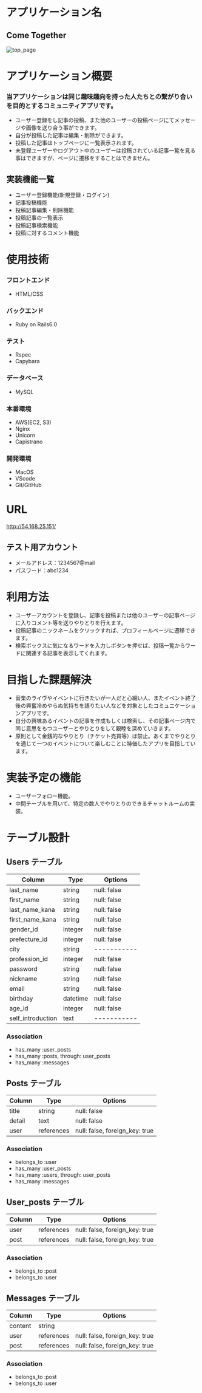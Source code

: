 # アプリケーション名

## Come Together
![](https://gyazo.com/0c607987fd5956c2e63a206ebded14eb.png "top_page")


# アプリケーション概要

### 当アプリケーションは同じ趣味趣向を持った人たちとの繋がり合いを目的とするコミュニティアプリです。

- ユーザー登録をし記事の投稿、また他のユーザーの投稿ページにてメッセージや画像を送り合う事ができます。
- 自分が投稿した記事は編集・削除ができます。
- 投稿した記事はトップページに一覧表示されます。
- 未登録ユーザーやログアウト中のユーザーは投稿されている記事一覧を見る事はできますが、ページに遷移をすることはできません。

## 実装機能一覧
- ユーザー登録機能(新規登録・ログイン)
- 記事投稿機能
- 投稿記事編集・削除機能
- 投稿記事の一覧表示
- 投稿記事検索機能
- 投稿に対するコメント機能


# 使用技術

### フロントエンド
- HTML/CSS

### バックエンド
- Ruby on Rails6.0

### テスト
- Rspec
- Capybara

### データベース
- MySQL

### 本番環境
- AWS(EC2, S3)
- Nginx
- Unicorn
- Capistrano

### 開発環境
- MacOS
- VScode
- Git/GitHub


# URL
http://54.168.25.151/

## テスト用アカウント
- メールアドレス：1234567@mail
- パスワード：abc1234

# 利用方法
- ユーザーアカウントを登録し、記事を投稿または他のユーザーの記事ページに入りコメント等を送りやりとりを行えます。
- 投稿記事のニックネームをクリックすれば、プロフィールページに遷移できます。
- 検索ボックスに気になるワードを入力しボタンを押せば、投稿一覧からワードに関連する記事を表示してくれます。


# 目指した課題解決
- 音楽のライヴやイベントに行きたいが一人だと心細い人、またイベント終了後の興奮冷めやらぬ気持ちを語りたい人などを対象としたコミュニケーションアプリです。
- 自分の興味あるイベントの記事を作成もしくは検索し、その記事ページ内で同じ意思をもつユーザーとやりとりをして親睦を深めていきます。
- 原則として金銭的なやりとり（チケット売買等）は禁止。あくまでやりとりを通じて一つのイベントについて楽しむことに特価したアプリを目指しています。


# 実装予定の機能
- ユーザーフォロー機能。
- 中間テーブルを用いて、特定の数人でやりとりのできるチャットルームの実装。

# テーブル設計
## Users テーブル

| Column            | Type     | Options     |
| ----------------- | -------- | ----------- |
| last_name         | string   | null: false |
| first_name        | string   | null: false |
| last_name_kana    | string   | null: false |
| first_name_kana   | string   | null: false |
| gender_id         | integer  | null: false |
| prefecture_id     | integer  | null: false |
| city              | string   | ----------- |
| profession_id     | integer  | null: false |
| password          | string   | null: false |
| nickname          | string   | null: false |
| email             | string   | null: false |
| birthday          | datetime | null: false |
| age_id            | integer  | null: false |
| self_introduction | text     | ----------- |

### Association

- has_many :user_posts
- has_many :posts, through: user_posts
- has_many :messages


## Posts テーブル

| Column  | Type       | Options                        |
| ------- | ---------- | ------------------------------ |
| title   | string     | null: false                    |
| detail  | text       | null: false                    |
| user    | references | null: false, foreign_key: true |


### Association

- belongs_to :user
- has_many   :user_posts
- has_many   :users, through: user_posts
- has_many   :messages



## User_posts テーブル

| Column  | Type       | Options                        |
| ------- | ---------- | ------------------------------ |
| user    | references | null: false, foreign_key: true |
| post    | references | null: false, foreign_key: true |

### Association
- belongs_to :post
- belongs_to :user



## Messages テーブル

| Column  | Type       | Options                        |
| ------- | ---------- | ------------------------------ |
| content | string     |                                |
| user    | references | null: false, foreign_key: true |
| post    | references | null: false, foreign_key: true |

### Association

- belongs_to :post
- belongs_to :user

